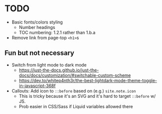 # TODO

- Basic fonts/colors styling
	- Number headings
	- TOC numbering: 1.2.1 rather than 1.b.a
- Remove link from page-top `<h1>`s

## Fun but not necessary

- Switch from light mode to dark mode
	- https://just-the-docs.github.io/just-the-docs/docs/customization/#switchable-custom-scheme
	- https://dev.to/whitep4nth3r/the-best-lightdark-mode-theme-toggle-in-javascript-368f
- Callouts: Add icon to `::before` based on (e.g.) `site.note.icon`
	- This is tricky because it's an SVG and it's hard to target `::before` w/ JS. 
	- Prob easier in CSS/Sass if Liquid variables allowed there
